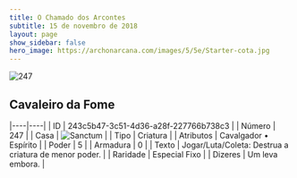 ```yaml
---
title: O Chamado dos Arcontes
subtitle: 15 de novembro de 2018
layout: page
show_sidebar: false
hero_image: https://archonarcana.com/images/5/5e/Starter-cota.jpg
---
```


![247](https://cdn.keyforgegame.com/media/card_front/pt/341_247_H927W8WQRH5X_pt.png)

## Cavaleiro da Fome

|----|----|
| ID | 243c5b47-3c51-4d36-a28f-227766b738c3 |
| Número | 247 |
| Casa | ![Sanctum](https://archonarcana.com/images/thumb/c/c7/Sanctum.png/22px-Sanctum.png "Santuário") |
| Tipo | Criatura |
| Atributos | Cavalgador • Espírito |
| Poder | 5 |
| Armadura | 0 |
| Texto | Jogar/Luta/Coleta: Destrua a criatura de menor poder. |
| Raridade | Especial Fixo |
| Dizeres | Um leva embora. |
